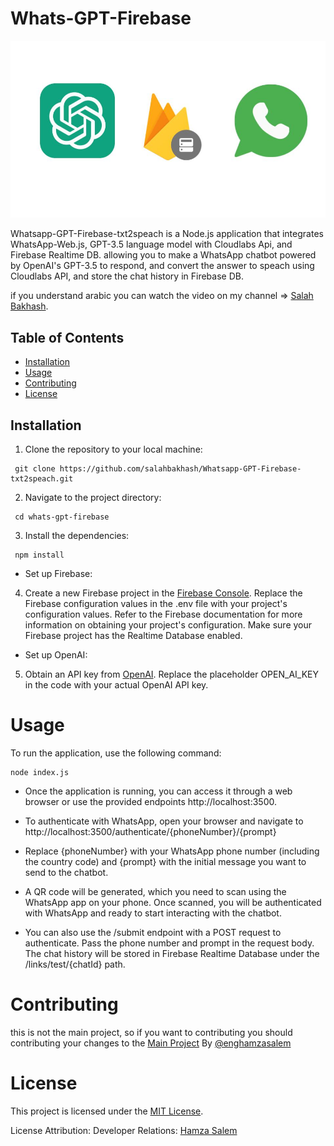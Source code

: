 # Whats-GPT-Firebase

<img src="images/fig1.jpg" />

Whatsapp-GPT-Firebase-txt2speach is a Node.js application that integrates WhatsApp-Web.js, GPT-3.5 language model with Cloudlabs Api, and Firebase Realtime DB. allowing you to make a WhatsApp chatbot powered by OpenAI's GPT-3.5 to respond, and convert the answer to speach using Cloudlabs API, and store the chat history in Firebase DB.

if you understand arabic you can watch the video on my channel => [Salah Bakhash](https://www.youtube.com/channel/UCFwqBlQH93pPRSeXTVTOMZw).

## Table of Contents
- [Installation](#installation)
- [Usage](#usage)
- [Contributing](#contributing)
- [License](#license)

## Installation

1. Clone the repository to your local machine:
```
 git clone https://github.com/salahbakhash/Whatsapp-GPT-Firebase-txt2speach.git
```
2. Navigate to the project directory:  
``` 
 cd whats-gpt-firebase
```
3. Install the dependencies:
``` 
 npm install
```
* Set up Firebase:

4. Create a new Firebase project in the [Firebase Console](https://firebase.google.com/docs/web/setup).
Replace the Firebase configuration values in the .env file with your project's configuration values. Refer to the Firebase documentation for more information on obtaining your project's configuration.
Make sure your Firebase project has the Realtime Database enabled.
* Set up OpenAI:

5. Obtain an API key from [OpenAI](https://platform.openai.com/account/api-keys).
Replace the placeholder OPEN_AI_KEY in the code with your actual OpenAI API key.
# Usage
To run the application, use the following command:
```
node index.js
```

* Once the application is running, you can access it through a web browser or use the provided endpoints http://localhost:3500.

* To authenticate with WhatsApp, open your browser and navigate to http://localhost:3500/authenticate/{phoneNumber}/{prompt}

* Replace {phoneNumber} with your WhatsApp phone number (including the country code) and {prompt} with the initial message you want to send to the chatbot.
* A QR code will be generated, which you need to scan using the WhatsApp app on your phone. Once scanned, you will be authenticated with WhatsApp and ready to start interacting with the chatbot.
* You can also use the /submit endpoint with a POST request to authenticate. Pass the phone number and prompt in the request body.
The chat history will be stored in Firebase Realtime Database under the /links/test/{chatId} path.
# Contributing
this is not the main project, so if you want to contributing you should contributing your changes to the [Main Project]([https://opensource.org/license/mit/](https://github.com/enghamzasalem/whats-gpt-firebase)) By [@enghamzasalem](https://github.com/enghamzasalem/)
# License
This project is licensed under the [MIT License](https://opensource.org/license/mit/).

License Attribution:
Developer Relations: [Hamza Salem](https://enghamzasalem.com/)


